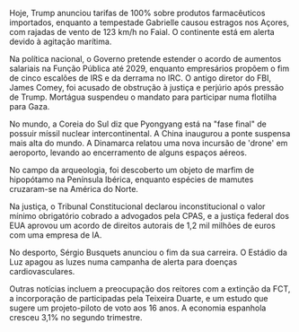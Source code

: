 Hoje, Trump anunciou tarifas de 100% sobre produtos farmacêuticos importados, enquanto a tempestade Gabrielle causou estragos nos Açores, com rajadas de vento de 123 km/h no Faial. O continente está em alerta devido à agitação marítima.

Na política nacional, o Governo pretende estender o acordo de aumentos salariais na Função Pública até 2029, enquanto empresários propõem o fim de cinco escalões de IRS e da derrama no IRC. O antigo diretor do FBI, James Comey, foi acusado de obstrução à justiça e perjúrio após pressão de Trump. Mortágua suspendeu o mandato para participar numa flotilha para Gaza.

No mundo, a Coreia do Sul diz que Pyongyang está na "fase final" de possuir míssil nuclear intercontinental. A China inaugurou a ponte suspensa mais alta do mundo. A Dinamarca relatou uma nova incursão de 'drone' em aeroporto, levando ao encerramento de alguns espaços aéreos.

No campo da arqueologia, foi descoberto um objeto de marfim de hipopótamo na Península Ibérica, enquanto espécies de mamutes cruzaram-se na América do Norte.

Na justiça,  o Tribunal Constitucional declarou inconstitucional o valor mínimo obrigatório cobrado a advogados pela CPAS, e a justiça federal dos EUA aprovou um acordo de direitos autorais de 1,2 mil milhões de euros com uma empresa de IA.

No desporto, Sérgio Busquets anunciou o fim da sua carreira. O Estádio da Luz apagou as luzes numa campanha de alerta para doenças cardiovasculares.

Outras notícias incluem a preocupação dos reitores com a extinção da FCT, a incorporação de participadas pela Teixeira Duarte, e um estudo que sugere um projeto-piloto de voto aos 16 anos. A economia espanhola cresceu 3,1% no segundo trimestre.